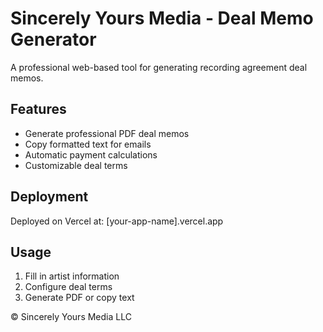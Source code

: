 # Sincerely Yours Media - Deal Memo Generator

A professional web-based tool for generating recording agreement deal memos.

## Features
- Generate professional PDF deal memos
- Copy formatted text for emails
- Automatic payment calculations
- Customizable deal terms

## Deployment
Deployed on Vercel at: [your-app-name].vercel.app

## Usage
1. Fill in artist information
2. Configure deal terms
3. Generate PDF or copy text

© Sincerely Yours Media LLC